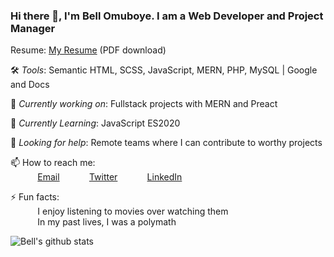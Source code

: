 ### Hi there 👋, I'm Bell Omuboye. I am a Web Developer and Project Manager <br>
 
Resume:  [My Resume](https://drive.google.com/file/d/1zgvSuKYVQCcD2fxLNdbXFsGrdaDV_Mu9/view?usp=sharing) (PDF download)

🛠️ *Tools*: Semantic HTML, SCSS, JavaScript, MERN, PHP, MySQL | Google and Docs
 
🔭 *Currently working on*: Fullstack projects with MERN and Preact <br>

🌱 *Currently Learning*: JavaScript ES2020<br>

🤔 *Looking for help*: Remote teams where I can contribute to worthy projects  <br>

📫 How to reach me: <br>
&nbsp;&nbsp;&nbsp;&nbsp;&nbsp;&nbsp;&nbsp;&nbsp;&nbsp;&nbsp; [Email](crystalbell.omuboye@gmail.com)
&nbsp;&nbsp;&nbsp;&nbsp;&nbsp;&nbsp;&nbsp;&nbsp;&nbsp;&nbsp; [Twitter](https://www.twitter.com/definebell)
&nbsp;&nbsp;&nbsp;&nbsp;&nbsp;&nbsp;&nbsp;&nbsp;&nbsp;&nbsp; [LinkedIn](https://www.linkedin.com/in/crystalbell-omuboye-642a2b168/)
 
⚡ Fun facts:<br>
&nbsp;&nbsp;&nbsp;&nbsp;&nbsp;&nbsp;&nbsp;&nbsp;&nbsp;&nbsp; I enjoy listening to movies over watching them  <br>
&nbsp;&nbsp;&nbsp;&nbsp;&nbsp;&nbsp;&nbsp;&nbsp;&nbsp;&nbsp; In my past lives, I was a polymath <br>

![Bell's github stats](https://github-readme-stats.vercel.app/api?username=bellomuboye&count_private=true)
